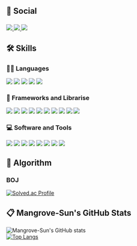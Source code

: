 ## 🌈 Social
<!-- Social -->
###
<div>
  <span>
    <!-- Gmail -->
    <a href="https://mail.google.com/mail/?view=cm&amp;fs=1&amp;to=tjsghd0317@gmail.com" target="_blank">
      <img src="https://img.shields.io/badge/tjsghd0317@gmail.com-EA4335?style=flat&logo=gmail&logoColor=white" />
    </a>
    <!-- LinkedIn -->
    <a href="https://www.linkedin.com/in/%EC%84%A0%ED%99%8D-%EB%B0%95-74aba2236/" target="_blank">
      <img src="https://img.shields.io/badge/박선홍-046EAB?style=flat&logo=linkedin&logoColor=white" />
    </a>
    <!-- Instagram -->
    <a href="https://www.instagram.com/parknakta07/" target="_blank">
      <img src="https://img.shields.io/badge/parknakta07-E4405F?style=flat&logo=instagram&logoColor=white" />
    </a>
  </span>
</div>


## 🛠 Skills
### 👨‍💻 Languages
<!-- Languages -->
<div>
  <span>
    <!-- HTML5 -->
    <img src="https://img.shields.io/badge/HTML5-E34F26?style=flat&logo=html5&logoColor=white" />
    <!-- CSS -->
    <img src="https://img.shields.io/badge/CSS3-1572B6?style=flat&logo=css3&logoColor=white" />
    <!-- JavaScript -->
    <img src="https://img.shields.io/badge/JavaScript-FFDF00?style=flat&logo=javascript&logoColor=black" />
    <!-- TypeScript -->
    <img src="https://img.shields.io/badge/TypeScript-1870C7?style=flat&logo=typescript&logoColor=white" />
    <!-- Node.js -->
    <img src="https://img.shields.io/badge/Node.js-339933?style=flat&logo=Node.js&logoColor=white" />
  </span>
</div>

### 🧰 Frameworks and Librarise
<div>
  <span>
    <!-- React -->
    <img src="https://img.shields.io/badge/React-61DBFB?style=flat&logo=react&logoColor=white" />
    <!-- Vue -->
    <img src="https://img.shields.io/badge/Vue-35495E?style=flat&logo=Vue.js&logoColor=41B883" />
    <!-- Sass -->
    <img src="https://img.shields.io/badge/Sass-CC6699?style=flat&logo=sass&logoColor=white" />
    <!-- styled-components -->
    <img src="https://img.shields.io/badge/styled components-DB7093?style=flat&logo=styledcomponents&logoColor=white" />
    <!-- React Router -->
    <img src="https://img.shields.io/badge/React Router-CA4245?style=flat&logo=React Router&logoColor=white" />
    <!-- React Query -->
    <img src="https://img.shields.io/badge/React Query-FF4154?style=flat&logo=React Query&logoColor=white" />
    <!-- Vuex -->
    <img src="https://img.shields.io/badge/Vuex-3EAF7C?style=flat&logo=Vuex&logoColor=white" />
    <!-- Pinia -->
    <img src="https://img.shields.io/badge/Pinia-FFE166?style=flat&logo=Pinia&logoColor=white" />
    <!-- Axios -->
    <img src="https://img.shields.io/badge/Axios-5A29E4?style=flat&logo=Axios&logoColor=white" />
    <!-- Swiper -->
    <img src="https://img.shields.io/badge/Swiper-6332F6?style=flat&logo=Swiper&logoColor=white" />
  </span>
</div>

### 💻 Software and Tools
<!-- Tools -->
<div>
  <span>
    <!-- Git -->
    <img src="https://img.shields.io/badge/Git-F05032?style=flat&logo=git&logoColor=white" />
    <!-- Netlify -->
    <img src="https://img.shields.io/badge/Netlify-00C7B7?style=flat&logo=Netlify&logoColor=white" />
    <!-- Webpack -->
    <img src="https://img.shields.io/badge/Webpack-8DD6F9?style=flat&logo=Webpack&logoColor=black" />
    <!-- Babel -->
    <img src="https://img.shields.io/badge/Babel-F9DC3E?style=flat&logo=Babel&logoColor=black" />
    <!-- .ENV -->
    <img src="https://img.shields.io/badge/.ENV-ECD53F?style=flat&logo=.ENV&logoColor=black" />
    <!-- Postman -->
    <img src="https://img.shields.io/badge/Postman-FF6C37?style=flat&logo=Postman&logoColor=white" />
    <!-- Vite -->
    <img src="https://img.shields.io/badge/Vite-646CFF?style=flat&logo=Vite&logoColor=white" />
    <!-- Visual Studio Code -->
    <img src="https://img.shields.io/badge/Visual Studio Code-007ACC?style=flat&logo=Visual Studio Code&logoColor=white" />
  </span>
</div>   

## :dizzy: Algorithm
<!-- Algorithm -->
### BOJ
[![Solved.ac Profile](http://mazassumnida.wtf/api/generate_badge?boj=tjsghd0317)](https://solved.ac/tjsghd0317)

## :clipboard: Mangrove-Sun's GitHub Stats
<!-- Stats -->
![Mangrove-Sun's GitHub stats](https://github-readme-stats.vercel.app/api?username=Mangrove-Sun&show_icons=true&title_color=4FF788&bg_color=13171e&icon_color=F73B4B&text_color=F0DA73&hide_border=true&hide_title=true)   
[![Top Langs](https://github-readme-stats.vercel.app/api/top-langs/?username=Mangrove-Sun&layout=compact&title_color=4FF788&bg_color=13171e&icon_color=F73B4B&text_color=F0DA73&hide_border=true)](https://github.com/anuraghazra/github-readme-stats)
